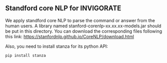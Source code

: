 ## Standford core NLP for INVIGORATE

We apply standford core NLP to parse the command or answer from 
the human users. A library named stanford-corenlp-xx.xx.xx-models.jar
should be put in this directory. You can download the corresponding files 
following this link: https://stanfordnlp.github.io/CoreNLP/download.html

Also, you need to install stanza for its python API:
```bash
pip install stanza
```
